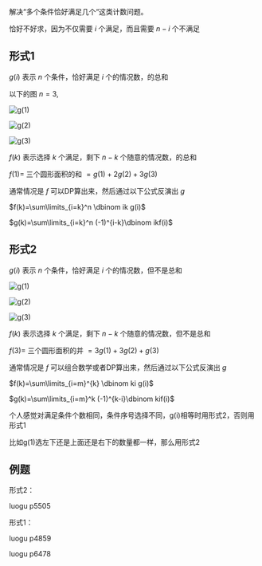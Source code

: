 解决“多个条件恰好满足几个“这类计数问题。

恰好不好求，因为不仅需要 $i$ 个满足，而且需要 $n−i$ 个不满足
## 形式1
$g(i)$  表示 $n$ 个条件，恰好满足 $i$ 个的情况数，的总和

以下的图 $n=3$,

![g(1)]("https://raw.githubusercontent.com/Crotes/blogjsd/main/image/oth/d1.jpg")

![g(2)]("https://raw.githubusercontent.com/Crotes/blogjsd/main/image/oth/d2.jpg")

![g(3)]("https://raw.githubusercontent.com/Crotes/blogjsd/main/image/oth/d3.jpg")

$f(k)$ 表示选择 $k$ 个满足，剩下 $n−k$ 个随意的情况数，的总和

$f(1)=$ 三个圆形面积的和 $=g(1)+2g(2)+3g(3)$

通常情况是 $f$ 可以DP算出来，然后通过以下公式反演出 $g$

$f(k)=\sum\limits_{i=k}^n \dbinom ik g(i)$

$g(k)=\sum\limits_{i=k}^n (-1)^{i-k}\dbinom ikf(i)$
## 形式2
$g(i)$  表示 $n$ 个条件，恰好满足 $i$ 个的情况数，但不是总和

![g(1)]("https://raw.githubusercontent.com/Crotes/blogjsd/main/image/oth/d4.jpg")

![g(2)]("https://raw.githubusercontent.com/Crotes/blogjsd/main/image/oth/d5.jpg")

![g(3)]("https://raw.githubusercontent.com/Crotes/blogjsd/main/image/oth/d6.jpg")

$f(k)$ 表示选择 $k$ 个满足，剩下 $n−k$ 个随意的情况数，但不是总和

$f(3)=$ 三个圆形面积的并 $=3g(1)+3g(2)+g(3)$

通常情况是 $f$ 可以组合数学或者DP算出来，然后通过以下公式反演出 $g$

$f(k)=\sum\limits_{i=m}^{k} \dbinom ki g(i)$

$g(k)=\sum\limits_{i=m}^k (-1)^{k-i}\dbinom kif(i)$

个人感觉对满足条件个数相同，条件序号选择不同，g(i)相等时用形式2，否则用形式1

比如g(1)选左下还是上面还是右下的数量都一样，那么用形式2
## 例题
形式2：

luogu p5505

形式1：

luogu p4859

luogu p6478
